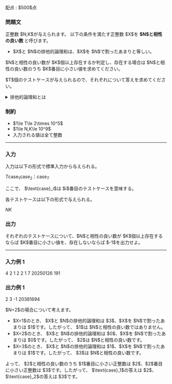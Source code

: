 
<div>

<span>

<span>

<p>
配点 : $500$点
</p>

<div>

<section>

### **問題文**

<p>
正整数 $N,K$が与えられます。
以下の条件を満たす正整数 $X$を 
<strong>
$N$と相性の良い数
</strong>
と呼びます。
</p>

<ul>

<li>
$X$と $N$の排他的論理和は、$X$を $N$で割ったあまりと等しい。
</li>

</ul>

<p>
$N$と相性の良い数が $K$個以上存在するか判定し、存在する場合は  $N$と相性の良い数のうち $K$番目に小さい値を求めてください。
</p>

<p>
$T$個のテストケースが与えられるので、それぞれについて答えを求めてください。
</p>

<details>

<summary>
排他的論理和とは
    
</summary>

<p>
非負整数 $A, B$の排他的論理和、$A\ \mathrm{XOR}\ B$は、以下のように定義されます。
        
</p>

<ul>

<li>
$A\ \mathrm{XOR}\ B$を二進表記した際の $2^k$($k \geq 0$) の位の数は、$A, B$を二進表記した際の $2^k$の位の数のうち一方のみが $1$であれば $1$、そうでなければ $0$である。
</li>

</ul>
例えば、$3\ \mathrm{XOR}\ 5 = 6$となります (二進表記すると: $011\ \mathrm{XOR}\ 101 = 110$)。


<p>

</p>

</details>

</section>

</div>

<div>

<section>

### **制約**

<ul>

<li>
$1\le T\le 2\times 10^5$
</li>

<li>
$1\le N,K\le 10^9$
</li>

<li>
入力される値は全て整数
</li>

</ul>

</section>

</div>

---

<div>

<div>

<section>

### **入力**

<p>
入力は以下の形式で標準入力から与えられる。
</p>

<div>

$T$$\text{case}_1$$\text{case}_2$$\vdots$$\text{case}_T$
</div>

<p>
ここで、 $\text{case}_i$は $i$番目のテストケースを意味する。
</p>

<p>
各テストケースは以下の形式で与えられる。
</p>

<div>

$N$$K$
</div>

</section>

</div>

<div>

<section>

### **出力**

<p>
それぞれのテストケースについて、$N$と相性の良い数が $K$個以上存在するならば $K$番目に小さい値を、存在しないならば $-1$を出力せよ。
</p>

</section>

</div>

</div>

---

<div>

<section>

### **入力例 1**

<div>

4
2 1
2 2
1 7
20250126 191

</div>

</section>

</div>

<div>

<section>

### **出力例 1**

<div>

2
3
-1
20381694

</div>

<p>
$N=2$の場合について考えます。
</p>

<ul>

<li>
$X=1$のとき、 $X$と $N$の排他的論理和は $3$、$X$を $N$で割ったあまりは $1$です。したがって、 $1$は $N$と相性の良い数ではありません。
</li>

<li>
$X=2$のとき、 $X$と $N$の排他的論理和は $0$、$X$を $N$で割ったあまりは $0$です。したがって、 $2$は $N$と相性の良い数です。
</li>

<li>
$X=3$のとき、 $X$と $N$の排他的論理和は $1$、$X$を $N$で割ったあまりは $1$です。したがって、 $3$は $N$と相性の良い数です。
</li>

</ul>

<p>
よって、 $2$と相性の良い数のうち $1$番目に小さい正整数は $2$、$2$番目に小さい正整数は $3$です。したがって、 $\text{case}_1$の答えは $2$、 $\text{case}_2$の答えは $3$です。
</p>

</section>

</div>

</span>

</span>

</div>

